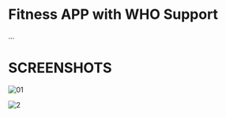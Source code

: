 # Fitness APP with WHO Support
...

# SCREENSHOTS

![01](https://user-images.githubusercontent.com/100375001/195172094-e0bcc0f8-b8a4-4cf0-8a66-1bdc1b910c76.jpg)

![2](https://user-images.githubusercontent.com/100375001/196403546-106990ab-794f-406d-b47a-eb3a2da1d2c9.jpg)

